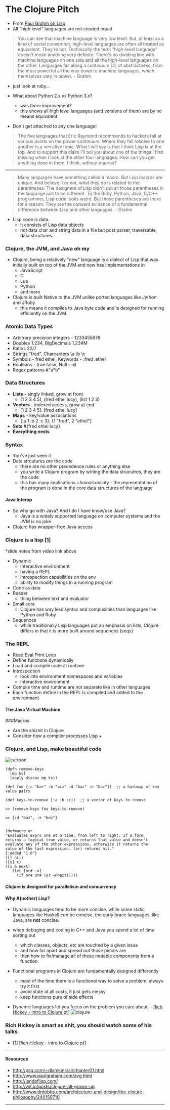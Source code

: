 # The Clojure Pitch


- From [Paul Grahm on Lisp](http://www.paulgraham.com/avg.html)
- All "high level" languages are not created equal

> You can see that machine language is very low level. But, at least as a kind of social convention, high-level languages are often all treated as equivalent. They're not. Technically the term "high-level language" doesn't mean anything very definite. There's no dividing line with machine languages on one side and all the high-level languages on the other. Languages fall along a continuum [4] of abstractness, from the most powerful all the way down to machine languages, which themselves vary in power. - Grahm

- just look at ruby...

- What about Python 2.x vs Python 3.x?
  + was there improvement?
  + this shows all high level languages (and versions of them) are by no means equivalent

- Don't get attached to any one language!


> The five languages that Eric Raymond recommends to hackers fall at various points on the power continuum. Where they fall relative to one another is a sensitive topic. What I will say is that I think Lisp is at the top. And to support this claim I'll tell you about one of the things I find missing when I look at the other four languages. How can you get anything done in them, I think, without macros?

---
> Many languages have something called a macro. But Lisp macros are unique. And believe it or not, what they do is related to the parentheses. The designers of Lisp didn't put all those parentheses in the language just to be different. To the Ruby, Python, Java, C/C++ programmer, Lisp code looks weird. But those parentheses are there for a reason. They are the outward evidence of a fundamental difference between Lisp and other languages. - Grahm


- Lisp code *is* data.
  + it consists of Lisp data objects
  + not data char and string data in a file but post parser, traversable, data structures.


### Clojure, the JVM, and Java oh my
- Clojure, being a relatively "new" language is a dialect of Lisp that was initially built on top of the JVM and now has implementations in
  - JavaScript
  - C
  - Lua
  - Python
  - and more
- Clojure is built Native to the JVM unlike ported languages like Jython and JRuby
  - this means it compiles to Java byte code and is designed for running efficiently on the JVM.


### Atomic Data Types
- Arbitrary precision integers - 1233455678
- Doubles 1.234, BigDecimals 1.234M
- Ratios 22/7
- Strings "fred", Charcacters \a \b \c
- Symbols - fred ethel, Keywords - :fred :ethel
- Booleans - true false, Null - nil
- Regex patterns #"a*b"

### Data Structures
- __Lists__ - singly linked, grow at front
  + (1 2 3 4 5), (fred ethel lucy), (list 1 2 3)
- __Vectors__ - indexed access, grow at end
  + [1 2 3 4 5]. [fred ethel lucy]
- __Maps__ - key/value associations
  + {:a 1 :b 2 :c 3}, {1 "fred", 2 "ethel"}
- __Sets__ #{fred ehtel lucy}
- __Everything nests__

### Syntax
- You've just seen it
- Data strcutures *are* the code
  + there are no other precedence rules or anything else
  + you write a Clojure program by writing the data strucutres, they are the code
  + this has many implications
  +*homoiconicity* - the representatino of the program is done in the core data structures of the language



#### Java Interop
- So why go with Java? And I do I have know/use Java?
  + Java is a widely supported language on computer systems and the JVM is no joke
- Clojure has wrapper-free Java access

### Clojure is a lisp [[1]](http://www.youtube.com/watch?v=P76Vbsk_3J0)
*slide notes from video link above

- Dynamic
  + interactive environment
  + having a REPL
  + introspection capabilities on the env
  + ability to modify things in a running program
- Code as data
- Reader
  + thing between text and evaluator
- Small core
  + Clojure has way less syntax and complexities than languages like Python and Ruby
- Sequences
  + while traditionally Lisp languages put an emphasis on lists, Clojure differs in that it is more built around sequences (seqs)


### The REPL
- Read Eval Print Loop
- Define functions dynamically
- Load and compile code at runtime
- Introspection
  + look into environment namespaces and variables
  + interactive environment
- Compile time and runtime are not separate like in other languages
- Each function define in the REPL is compiled and added to the environment

#### The Java Virtual Machine

###Macros

- Are the shiznit in Clojure
- Consider how a compiler processes Lisp
  +

### Clojure, and Lisp, make beautiful code
![cartoon](http://imgs.xkcd.com/comics/lisp_cycles.png)

    (defn remove-keys
      [mp ks]
      (apply dissoc mp ks))

    (def foo {:a "bar" :b "biz" :d "baz" :e "boz"})  ;; a hashmap of key value pairs

    (def keys-to-remove [:a :b :c])  ;; a vector of keys to remove

    => (remove-keys foo keys-to-remove)

    => {:d "baz", :e "boz"}


    (defmacro or
    "Evaluates exprs one at a time, from left to right. If a form
    returns a logical true value, or returns that value and doesn't
    evaluate any of the other expressions, otherwise it returns the
    value of the last expression. (or) returns nil."
    {:added "1.0"}
    ([] nil)
    ([x] x)
    ([x & next]
      `(let [or# ~x]
         (if or# or# (or ~@next)))))

#### Clojure is designed for parallelism and concurrency


#### Why A(nother) Lisp?
- Dynamic languages tend to be more concise. while some static languages like Haskell *can* be concise, the curly brace languages, like Java, are **not** concise.

- when debuging and coding in C++ and Java you spend a lot of time sorting out
  + which classes, objects, etc are touched by a given issue
  + and how far apart and spread out those pieces are
  + then how to fix/manage all of these mutable components from a function
- Functional programs in Clojure are fundamentally designed differently
  + most of the time there is a functional way to solve a problem, always try it first
  + avoid state at all costs, it just gets messy
  + keep functions pure of side effects
- Dynamic languages let you focus on the problem you care about. - [Rich Hickey - intro to Clojure pt1](http://www.youtube.com/watch?v=P76Vbsk_3J0)
![clojure](http://twimgs.com/ddj/images/article/2013/0313/clo1.gif)

### Rich Hickey is smart as shit, you should watch some of his talks
- [[1]](http://www.youtube.com/watch?v=P76Vbsk_3J0) [Rich Hickey - intro to Clojure pt1](http://www.youtube.com/watch?v=P76Vbsk_3J0)



---

#### Resources

- http://psg.com/~dlamkins/sl/chapter01.html
- http://www.paulgraham.com/avg.html
- http://landoflisp.com/
- http://wit.io/posts/clojure-all-grown-up
- http://www.drdobbs.com/architecture-and-design/the-clojure-philosophy/240150710

---